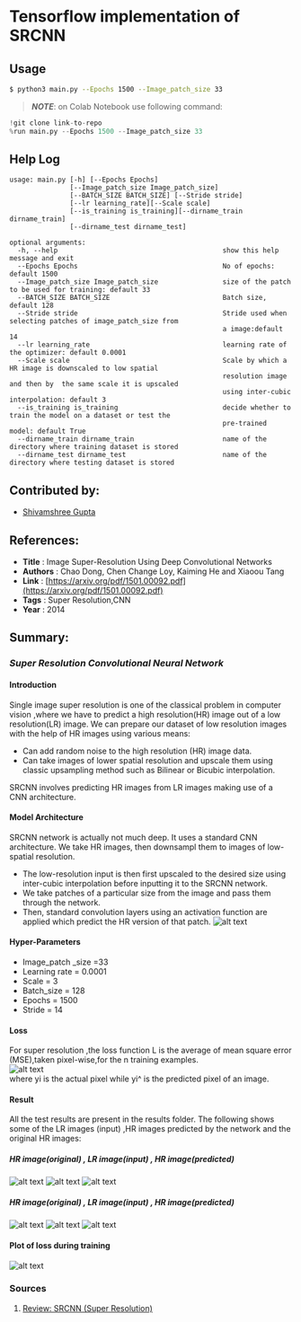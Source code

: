 # Tensorflow implementation of SRCNN
## Usage
```bash
$ python3 main.py --Epochs 1500 --Image_patch_size 33
```
> ***NOTE***: on Colab Notebook use following command:
```python
!git clone link-to-repo
%run main.py --Epochs 1500 --Image_patch_size 33
```
## Help Log
```
usage: main.py [-h] [--Epochs Epochs]
               [--Image_patch_size Image_patch_size] 
               [--BATCH_SIZE BATCH_SIZE] [--Stride stride]
               [--lr learning_rate][--Scale scale]
               [--is_training is_training][--dirname_train dirname_train]
               [--dirname_test dirname_test]

optional arguments:
  -h, --help                                         show this help message and exit  
  --Epochs Epochs                                    No of epochs: default 1500
  --Image_patch_size Image_patch_size                size of the patch to be used for training: default 33  
  --BATCH_SIZE BATCH_SIZE                            Batch size, default 128 
  --Stride stride                                    Stride used when selecting patches of image_patch_size from
                                                     a image:default 14                                                    
  --lr learning_rate                                 learning rate of the optimizer: default 0.0001 
  --Scale scale                                      Scale by which a HR image is downscaled to low spatial 
                                                     resolution image and then by  the same scale it is upscaled
                                                     using inter-cubic interpolation: default 3                                  
  --is_training is_training                          decide whether to train the model on a dataset or test the
                                                     pre-trained model: default True
  --dirname_train dirname_train                      name of the directory where training dataset is stored 
  --dirname_test dirname_test                        name of the directory where testing dataset is stored 
   ```
  
 ## Contributed by:
* [Shivamshree Gupta](https://github.com/shvmshri)
 
 ## References:
 * **Title** : Image Super-Resolution Using Deep Convolutional Networks
 * **Authors** : Chao Dong, Chen Change Loy, Kaiming He and Xiaoou Tang
 * **Link** : [https://arxiv.org/pdf/1501.00092.pdf](https://arxiv.org/pdf/1501.00092.pdf)
 * **Tags** : Super Resolution,CNN
 * **Year** : 2014
 
 ## Summary:

### *Super Resolution Convolutional Neural Network*

#### Introduction

Single image super resolution is one of the classical problem in computer vision ,where we have to predict a high resolution(HR) image out of a low resolution(LR) image. We can prepare our dataset of  low resolution images with the help of HR images using various means:

*	Can add random noise to the high resolution (HR) image data.
*	Can take images of lower spatial resolution and upscale them using classic upsampling method such as Bilinear or Bicubic                 interpolation.

SRCNN involves  predicting  HR images from LR images making use of a CNN architecture.

#### Model Architecture

SRCNN network is actually not much deep. It uses a standard CNN architecture. We take HR images, then downsampl them to images of low-spatial resolution. 

*	The low-resolution input is then first upscaled to the desired size using inter-cubic interpolation before inputting it to the SRCNN     network.
*	We take patches of a particular size from the image and pass them through the network.
*	Then, standard convolution layers using an activation function are applied which predict the HR version of that patch.
     ![alt text](./assets/srcnn.png)
     
#### Hyper-Parameters
* Image_patch _size =33 
* Learning  rate = 0.0001
* Scale = 3 
* Batch_size = 128
* Epochs = 1500
* Stride = 14 

#### Loss 
For super resolution ,the loss function L is the average of mean square error (MSE),taken pixel-wise,for the n training examples.   
   ![alt text](./assets/loss_eq.png)  
where yi is the actual pixel while yi^ is the predicted pixel of an image.
 
#### Result
All the test results are present in the results folder.
The following shows some of the LR images (input) ,HR images predicted by the network and the original HR images:

#####  HR image(original)  ,    LR image(input)   ,     HR image(predicted)
 ![alt text](.assets/b_a.png)    ![alt text](./assets/b_b.png)   ![alt text](./assets/b_p.png) 
 
#####   HR image(original)  ,    LR image(input)   ,     HR image(predicted)
 ![alt text](./assets/w_a.png)  ![alt text](./assets/w_b.png)  ![alt text](./assets/w_p.png) 
 

#### Plot of loss during training

   ![alt text](./assets/loss_graph.png)
   
### Sources
 1. [Review: SRCNN (Super Resolution)](https://medium.com/coinmonks/review-srcnn-super-resolution-3cb3a4f67a7c)
 
